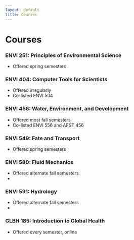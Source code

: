 ```yaml
---
layout: default
title: Courses
---
```

# Courses  
### ENVI 251: Principles of Environmental Science  
- Offered spring semesters  

### ENVI 404: Computer Tools for Scientists
- Offered irregularly  
- Co-listed ENVI 504  

### ENVI 456: Water, Environment, and Development
- Offered most fall semesters  
- Co-listed ENVI 556 and AFST 456  

### ENVI 549: Fate and Transport
- Offered spring semesters  

### ENVI 580: Fluid Mechanics
- Offered alternate fall semesters  
- 
### ENVI 591: Hydrology
- Offered alternate fall semesters  
- 
### GLBH 185: Introduction to Global Health
- Offered every semester, online  
